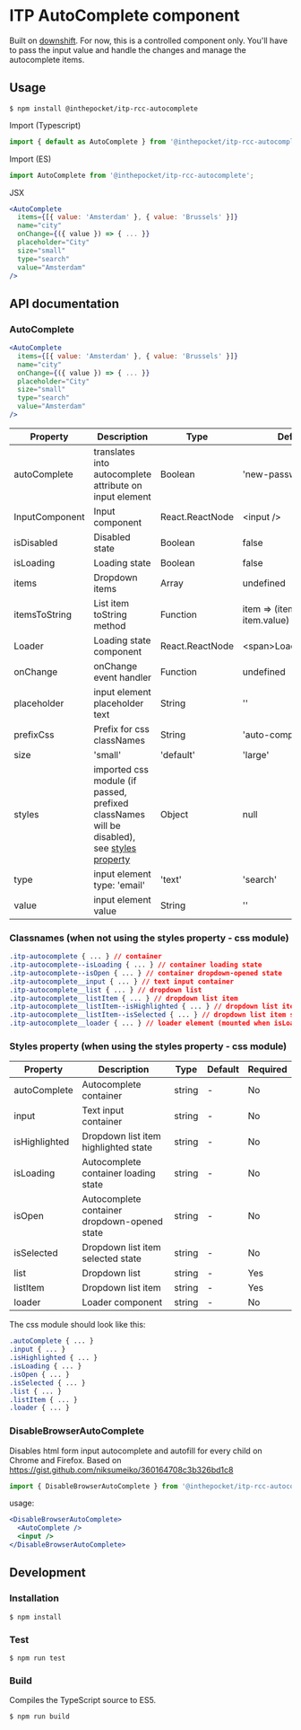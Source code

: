 # ITP AutoComplete component
Built on [downshift](https://github.com/paypal/downshift).
For now, this is a controlled component only. You'll have to pass the input value and handle the changes and manage the autocomplete items.

## Usage
```
$ npm install @inthepocket/itp-rcc-autocomplete
```

Import (Typescript)
```javascript
import { default as AutoComplete } from '@inthepocket/itp-rcc-autocomplete';
```

Import (ES)
```javascript
import AutoComplete from '@inthepocket/itp-rcc-autocomplete';
```

JSX
```jsx
<AutoComplete
  items={[{ value: 'Amsterdam' }, { value: 'Brussels' }]}
  name="city"
  onChange={({ value }) => { ... }}
  placeholder="City"
  size="small"
  type="search"
  value="Amsterdam"
/>
```

## API documentation
### AutoComplete
```jsx
<AutoComplete
  items={[{ value: 'Amsterdam' }, { value: 'Brussels' }]}
  name="city"
  onChange={({ value }) => { ... }}
  placeholder="City"
  size="small"
  type="search"
  value="Amsterdam"
/>
```
| Property           | Description                                                                                                    | Type                     | Default                             | Required |
| ------------------ | -------------------------------------------------------                                                        | ------------------------ | ----------------------------------- | -------- |
| autoComplete       | translates into autocomplete attribute on input element                                                        | Boolean                  | 'new-password'                      | No       |
| InputComponent     | Input component                                                                                                | React.ReactNode          | &lt;input /&gt;                     | No       |
| isDisabled         | Disabled state                                                                                                 | Boolean                  | false                               | No       |
| isLoading          | Loading  state                                                                                                 | Boolean                  | false                               | No       |
| items              | Dropdown items                                                                                                 | Array<ListItemInterface> | undefined                           | No       |
| itemsToString      | List item toString method                                                                                      | Function                 | item => (item && item.value) || '', | No       |
| Loader             | Loading state component                                                                                        | React.ReactNode          | &lt;span&gt;Loading&lt;/span&gt;    | No       |
| onChange           | onChange event handler                                                                                         | Function                 | undefined                           | No       |
| placeholder        | input element placeholder text                                                                                 | String                   | ''                                  | No       |
| prefixCss          | Prefix for css classNames                                                                                      | String                   | 'auto-complete'                     | No       |
| size               | 'small' | 'default' | 'large'                                                                                  | String                   | 'default'                           | No       |
| styles             | imported css module (if passed, prefixed classNames will be disabled), see [styles property](#styles-property) | Object                   | null                                | No       |
| type               | input element type: 'email' | 'text' | 'search'                                                                | String                   | 'text'                              | No       |
| value              | input element value                                                                                            | String                   | ''                                  | No       |

### Classnames (when not using the styles property - css module)
```css
.itp-autocomplete { ... } // container
.itp-autocomplete--isLoading { ... } // container loading state
.itp-autocomplete--isOpen { ... } // container dropdown-opened state
.itp-autocomplete__input { ... } // text input container
.itp-autocomplete__list { ... } // dropdown list
.itp-autocomplete__listItem { ... } // dropdown list item
.itp-autocomplete__listItem--isHighlighted { ... } // dropdown list item highlighted state
.itp-autocomplete__listItem--isSelected { ... } // dropdown list item selected state
.itp-autocomplete__loader { ... } // loader element (mounted when isLoading property is true)
```

### Styles property (when using the styles property - css module)
| Property      | Description                                  | Type   | Default | Required |
| ------------- | -------------------------------------------- | ------ | ------- | -------- |
| autoComplete  | Autocomplete container                       | string | -       | No       |
| input         | Text input container                         | string | -       | No       |
| isHighlighted | Dropdown list item highlighted state         | string | -       | No       |
| isLoading     | Autocomplete container loading state         | string | -       | No       |
| isOpen        | Autocomplete container dropdown-opened state | string | -       | No       |
| isSelected    | Dropdown list item selected state            | string | -       | No       |
| list          | Dropdown list                                | string | -       | Yes      |
| listItem      | Dropdown list item                           | string | -       | Yes      |
| loader        | Loader component                             | string | -       | No       |


The css module should look like this:

```css
.autoComplete { ... }
.input { ... }
.isHighlighted { ... }
.isLoading { ... }
.isOpen { ... }
.isSelected { ... }
.list { ... }
.listItem { ... }
.loader { ... }
```

### DisableBrowserAutoComplete
Disables html form input autocomplete and autofill for every child on Chrome and Firefox. Based on https://gist.github.com/niksumeiko/360164708c3b326bd1c8

```javascript
import { DisableBrowserAutoComplete } from '@inthepocket/itp-rcc-autocomplete';
```

usage:

```jsx
<DisableBrowserAutoComplete>
  <AutoComplete />
  <input />
</DisableBrowserAutoComplete>
```

## Development
### Installation
```
$ npm install
```

### Test
```
$ npm run test
```

### Build
Compiles the TypeScript source to ES5.

```
$ npm run build
```